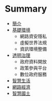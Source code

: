 # Summary

* [簡介](README.md)
* [基礎環境](infra.md)
   * 網路資安隱私
   * 虛擬世界法規
   * 資訊環境整備
* [透明治理](gover.md)
   * 政府資料開放
   * 政策參與平台
   * 數位政府服務
* [智慧生活](smart.md)
* [網路經濟](econo.md)
* [智慧國土](spatial.md)

